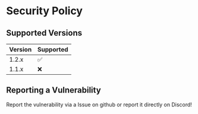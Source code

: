 # Security Policy

## Supported Versions

| Version | Supported          |
| ------- | ------------------ |
| 1.2.x   | :white_check_mark: |
| 1.1.x   | :x:                |

## Reporting a Vulnerability

Report the vulnerability via a Issue on github or report it directly on Discord!
